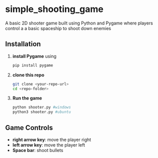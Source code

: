 # simple_shooting_game
A basic 2D shooter game built using Python and Pygame where players control a a basic spaceship to shoot down enemies

## Installation
1. **install Pygame** 
using 
    ```bash
    pip install pygame
    ```
    
2. **clone this repo**
    ```bash
    git clone <your-repo-url>
    cd <repo-folder>
    ```
    
3. **Run the game**
    ```bash
    python shooter.py #windows
    python3 shooter.py #ubuntu
    ```
## Game Controls
- **right arrow key**: move the player right
- **left arrow key**: move the player left
- **Space bar**: shoot bullets